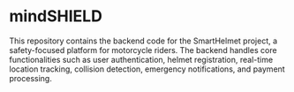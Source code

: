 # mindSHIELD
This repository contains the backend code for the SmartHelmet project, a safety-focused platform for motorcycle riders. The backend handles core functionalities such as user authentication, helmet registration, real-time location tracking, collision detection, emergency notifications, and payment processing.

